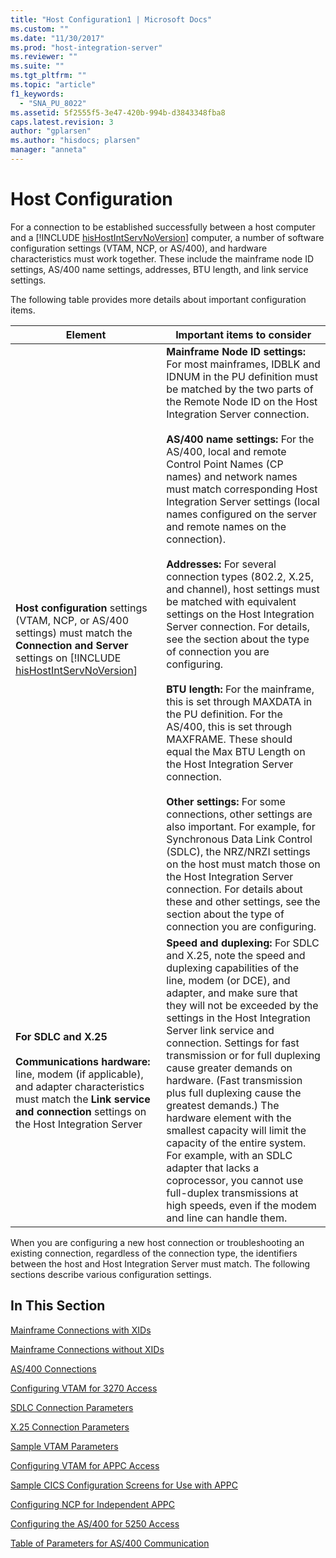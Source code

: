 ```yaml
---
title: "Host Configuration1 | Microsoft Docs"
ms.custom: ""
ms.date: "11/30/2017"
ms.prod: "host-integration-server"
ms.reviewer: ""
ms.suite: ""
ms.tgt_pltfrm: ""
ms.topic: "article"
f1_keywords: 
  - "SNA_PU_8022"
ms.assetid: 5f2555f5-3e47-420b-994b-d3843348fba8
caps.latest.revision: 3
author: "gplarsen"
ms.author: "hisdocs; plarsen"
manager: "anneta"
---
```

# Host Configuration
For a connection to be established successfully between a host computer and a [!INCLUDE [hisHostIntServNoVersion](../includes/hishostintservnoversion-md.md)] computer, a number of software configuration settings (VTAM, NCP, or AS/400), and hardware characteristics must work together. These include the mainframe node ID settings, AS/400 name settings, addresses, BTU length, and link service settings.  

 The following table provides more details about important configuration items.  


|                                                                                                                        Element                                                                                                                        |                                                                                                                                                                                                                                                                                                                                                                                                                                                                                                                                                                                                                                                                                Important items to consider                                                                                                                                                                                                                                                                                                                                                                                                                                                                                                                                                                                                                                                                                 |
|-------------------------------------------------------------------------------------------------------------------------------------------------------------------------------------------------------------------------------------------------------|--------------------------------------------------------------------------------------------------------------------------------------------------------------------------------------------------------------------------------------------------------------------------------------------------------------------------------------------------------------------------------------------------------------------------------------------------------------------------------------------------------------------------------------------------------------------------------------------------------------------------------------------------------------------------------------------------------------------------------------------------------------------------------------------------------------------------------------------------------------------------------------------------------------------------------------------------------------------------------------------------------------------------------------------------------------------------------------------------------------------------------------------------------------------------------------------------------------------------------------------------------------------------------------------------------------------------------------------------------------------------------------------|
|            <strong>Host configuration</strong> settings (VTAM, NCP, or AS/400 settings) must match the <strong>Connection and Server</strong> settings on [!INCLUDE [hisHostIntServNoVersion](../includes/hishostintservnoversion-md.md)]             | <strong>Mainframe Node ID settings:</strong> For most mainframes, IDBLK and IDNUM in the PU definition must be matched by the two parts of the Remote Node ID on the Host Integration Server connection.<br /><br /> <strong>AS/400 name settings:</strong> For the AS/400, local and remote Control Point Names (CP names) and network names must match corresponding Host Integration Server settings (local names configured on the server and remote names on the connection).<br /><br /> <strong>Addresses:</strong> For several connection types (802.2, X.25, and channel), host settings must be matched with equivalent settings on the Host Integration Server connection. For details, see the section about the type of connection you are configuring.<br /><br /> <strong>BTU length:</strong> For the mainframe, this is set through MAXDATA in the PU definition. For the AS/400, this is set through MAXFRAME. These should equal the Max BTU Length on the Host Integration Server connection.<br /><br /> <strong>Other settings:</strong> For some connections, other settings are also important. For example, for Synchronous Data Link Control (SDLC), the NRZ/NRZI settings on the host must match those on the Host Integration Server connection. For details about these and other settings, see the section about the type of connection you are configuring. |
| <strong>For SDLC and X.25</strong><br /><br /> <strong>Communications hardware:</strong> line, modem (if applicable), and adapter characteristics must match the <strong>Link service and connection</strong> settings on the Host Integration Server |                                                                                                                                                                                                                                                                                                                                              <strong>Speed and duplexing:</strong> For SDLC and X.25, note the speed and duplexing capabilities of the line, modem (or DCE), and adapter, and make sure that they will not be exceeded by the settings in the Host Integration Server link service and connection. Settings for fast transmission or for full duplexing cause greater demands on hardware. (Fast transmission plus full duplexing cause the greatest demands.) The hardware element with the smallest capacity will limit the capacity of the entire system. For example, with an SDLC adapter that lacks a coprocessor, you cannot use full-duplex transmissions at high speeds, even if the modem and line can handle them.                                                                                                                                                                                                                                                                                                                                              |

 When you are configuring a new host connection or troubleshooting an existing connection, regardless of the connection type, the identifiers between the host and Host Integration Server must match. The following sections describe various configuration settings.  

## In This Section  
 [Mainframe Connections with XIDs](../core/mainframe-connections-with-xids1.md)  

 [Mainframe Connections without XIDs](../core/mainframe-connections-without-xids2.md)  

 [AS/400 Connections](../core/as-400-connections1.md)  

 [Configuring VTAM for 3270 Access](../core/configuring-vtam-for-3270-access1.md)  

 [SDLC Connection Parameters](../core/sdlc-connection-parameters2.md)  

 [X.25 Connection Parameters](../core/x-25-connection-parameters2.md)  

 [Sample VTAM Parameters](../core/sample-vtam-parameters1.md)  

 [Configuring VTAM for APPC Access](../core/configuring-vtam-for-appc-access1.md)  

 [Sample CICS Configuration Screens for Use with APPC](../core/sample-cics-configuration-screens-for-use-with-appc2.md)  

 [Configuring NCP for Independent APPC](../core/configuring-ncp-for-independent-appc1.md)  

 [Configuring the AS/400 for 5250 Access](../core/configuring-the-as-400-for-5250-access2.md)  

 [Table of Parameters for AS/400 Communication](../core/table-of-parameters-for-as-400-communication1.md)